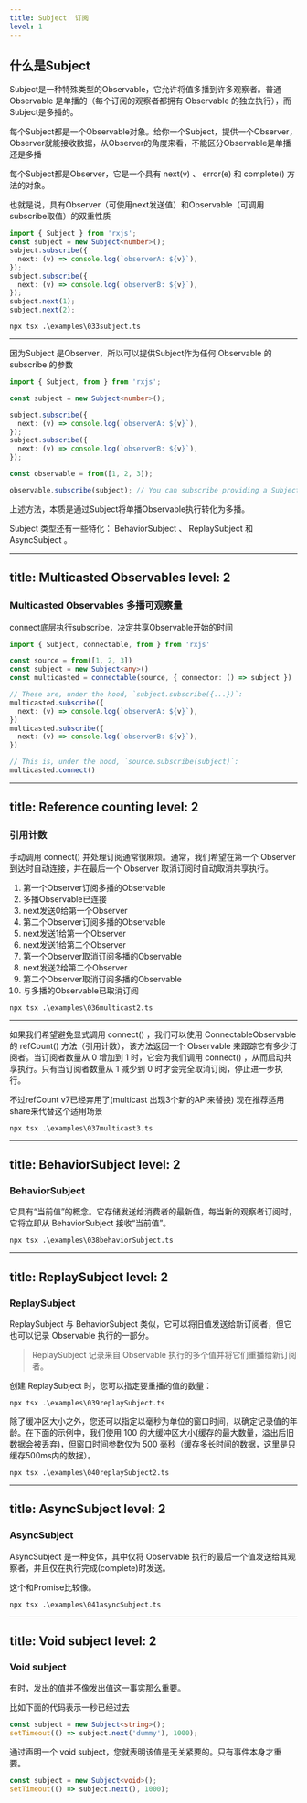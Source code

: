```yaml
---
title: Subject  订阅
level: 1
---
```


## 什么是Subject

Subject是一种特殊类型的Observable，它允许将值多播到许多观察者。普通 Observable 是单播的（每个订阅的观察者都拥有 Observable 的独立执行），而Subject是多播的。

每个Subject都是一个Observable对象。给你一个Subject，提供一个Observer，Observer就能接收数据，从Observer的角度来看，不能区分Observable是单播还是多播

每个Subject都是Observer，它是一个具有 next(v) 、 error(e) 和 complete() 方法的对象。

也就是说，具有Observer（可使用next发送值）和Observable（可调用subscribe取值）的双重性质

```ts twoslash
import { Subject } from 'rxjs';
const subject = new Subject<number>();
subject.subscribe({
  next: (v) => console.log(`observerA: ${v}`),
});
subject.subscribe({
  next: (v) => console.log(`observerB: ${v}`),
});
subject.next(1);
subject.next(2);
```

```shell
npx tsx .\examples\033subject.ts
```

---

因为Subject 是Observer，所以可以提供Subject作为任何 Observable 的 subscribe 的参数

```ts twoslash
import { Subject, from } from 'rxjs';

const subject = new Subject<number>();

subject.subscribe({
  next: (v) => console.log(`observerA: ${v}`),
});
subject.subscribe({
  next: (v) => console.log(`observerB: ${v}`),
});

const observable = from([1, 2, 3]);

observable.subscribe(subject); // You can subscribe providing a Subject

```

上述方法，本质是通过Subject将单播Observable执行转化为多播。

Subject 类型还有一些特化： BehaviorSubject 、 ReplaySubject 和 AsyncSubject 。

---
title: Multicasted Observables
level: 2
---

### Multicasted Observables 多播可观察量

connect底层执行subscribe，决定共享Observable开始的时间

```ts twoslash
import { Subject, connectable, from } from 'rxjs'

const source = from([1, 2, 3])
const subject = new Subject<any>()
const multicasted = connectable(source, { connector: () => subject })

// These are, under the hood, `subject.subscribe({...})`:
multicasted.subscribe({
  next: (v) => console.log(`observerA: ${v}`),
})
multicasted.subscribe({
  next: (v) => console.log(`observerB: ${v}`),
})

// This is, under the hood, `source.subscribe(subject)`:
multicasted.connect()

```

---
title: Reference counting
level: 2
---

### 引用计数

手动调用 connect() 并处理订阅通常很麻烦。通常，我们希望在第一个 Observer 到达时自动连接，并在最后一个 Observer 取消订阅时自动取消共享执行。

1. 第一个Observer订阅多播的Observable
2. 多播Observable已连接
3. next发送0给第一个Observer
4. 第二个Observer订阅多播的Observable
5. next发送1给第一个Observer
6. next发送1给第二个Observer
7. 第一个Observer取消订阅多播的Observable
8. next发送2给第二个Observer
9. 第二个Observer取消订阅多播的Observable
10. 与多播的Observable已取消订阅

```shell
npx tsx .\examples\036multicast2.ts
```

---

如果我们希望避免显式调用 connect() ，我们可以使用 ConnectableObservable 的 refCount() 方法（引用计数），该方法返回一个 Observable 来跟踪它有多少订阅者。当订阅者数量从 0 增加到 1 时，它会为我们调用 connect() ，从而启动共享执行。只有当订阅者数量从 1 减少到 0 时才会完全取消订阅，停止进一步执行。

不过refCount v7已经弃用了(multicast 出现3个新的API来替换)
现在推荐适用share来代替这个适用场景

```shell
npx tsx .\examples\037multicast3.ts
```

---
title: BehaviorSubject
level: 2
---

### BehaviorSubject

它具有“当前值”的概念。它存储发送给消费者的最新值，每当新的观察者订阅时，它将立即从 BehaviorSubject 接收“当前值”。

```shell
npx tsx .\examples\038behaviorSubject.ts
```

---
title: ReplaySubject
level: 2
---

### ReplaySubject
ReplaySubject 与 BehaviorSubject 类似，它可以将旧值发送给新订阅者，但它也可以记录 Observable 执行的一部分。

> ReplaySubject 记录来自 Observable 执行的多个值并将它们重播给新订阅者。

创建 ReplaySubject 时，您可以指定要重播的值的数量：

```shell
npx tsx .\examples\039replaySubject.ts
```

除了缓冲区大小之外，您还可以指定以毫秒为单位的窗口时间，以确定记录值的年龄。在下面的示例中，我们使用 100 的大缓冲区大小(缓存的最大数量，溢出后旧数据会被丢弃)，但窗口时间参数仅为 500 毫秒（缓存多长时间的数据，这里是只缓存500ms内的数据）。

```shell
npx tsx .\examples\040replaySubject2.ts
```

---
title: AsyncSubject
level: 2
---

### AsyncSubject

AsyncSubject 是一种变体，其中仅将 Observable 执行的最后一个值发送给其观察者，并且仅在执行完成(complete)时发送。

这个和Promise比较像。

```shell
npx tsx .\examples\041asyncSubject.ts
```

---
title: Void subject
level: 2
---
### Void subject

有时，发出的值并不像发出值这一事实那么重要。

比如下面的代码表示一秒已经过去

```ts
const subject = new Subject<string>();
setTimeout(() => subject.next('dummy'), 1000);
```

通过声明一个 void subject，您就表明该值是无关紧要的。只有事件本身才重要。

```ts
const subject = new Subject<void>();
setTimeout(() => subject.next(), 1000);
```
